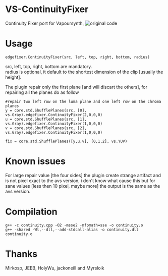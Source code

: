# VS-ContinuityFixer
Continuity Fixer port for Vapoursynth, ![original code](https://github.com/sekrit-twc/EdgeFixer/tree/master/EdgeFixer)  

# Usage

	edgefixer.ContinuityFixer(src, left, top, right, bottom, radius)

src, left, top, right, bottom are mandatory.  
radius is optional, it default to the shortest dimension of the clip [usually the height].  


The plugin repair only the first plane [and will discart the others], for repairing all the planes do as follow  

	#repair two left row on the luma plane and one left row on the chroma planes
	y = core.std.ShufflePlanes(src, [0], vs.Gray).edgefixer.ContinuityFixer(2,0,0,0)
	u = core.std.ShufflePlanes(src, [1], vs.Gray).edgefixer.ContinuityFixer(1,0,0,0)
	v = core.std.ShufflePlanes(src, [2], vs.Gray).edgefixer.ContinuityFixer(1,0,0,0)

	fix = core.std.ShufflePlanes([y,u,v], [0,1,2], vs.YUV)

# Known issues
For large repair value [the four sides] the plugin create strange artifact and is not pixel exact to the avs version, i don't know what cause this but for sane values [less then 10 pixel, maybe more] the output is the same as the avs version.

# Compilation

	g++ -c continuity.cpp -O2 -msse2 -mfpmath=sse -o continuity.o
	g++ -shared -Wl,--dll,--add-stdcall-alias -o continuity.dll continuity.o

# Thanks
Mirkosp, JEEB, HolyWu, jackoneill and Myrsloik